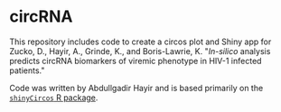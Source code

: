 # circRNA
This repository includes code to create a circos plot and Shiny app for Zucko, D., Hayir, A., Grinde, K., and Boris-Lawrie, K. "*In-silico* analysis predicts circRNA biomarkers of viremic phenotype in HIV-1 infected patients."

Code was written by Abdullgadir Hayir and is based primarily on the [`shinyCircos` R package](https://github.com/YaoLab-Bioinfo/shinyCircos).

